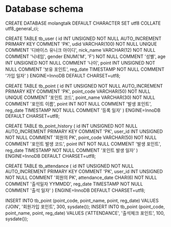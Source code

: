# Database schema

CREATE DATABASE molangtalk DEFAULT CHARACTER SET utf8 COLLATE utf8_general_ci;

CREATE TABLE tb_user (
    id INT UNSIGNED NOT NULL AUTO_INCREMENT PRIMARY KEY COMMENT 'PK',
    udid VARCHAR(100) NOT NULL UNIQUE COMMENT '디바이스 유니크 아이디',
    nick_name VARCHAR(12) NOT NULL COMMENT '닉네임',
    gender ENUM('M', 'F') NOT NULL COMMENT '성별',
    age INT UNSIGNED NOT NULL COMMENT '나이',
    point INT UNSIGNED NOT NULL COMMENT '보유 포인트',
    reg_date TIMESTAMP NOT NULL COMMENT '가입 일자'
) ENGINE=InnoDB DEFAULT CHARSET=utf8;

CREATE TABLE tb_point (
    id INT UNSIGNED NOT NULL AUTO_INCREMENT PRIMARY KEY COMMENT 'PK',
    point_code VARCHAR(50) NOT NULL UNIQUE COMMENT '포인트 코드',
    point_name VARCHAR(30) NOT NULL COMMENT '포인트 이름',
    point INT NOT NULL COMMENT '발생 포인트',
    reg_date TIMESTAMP NOT NULL COMMENT '등록 일자'
) ENGINE=InnoDB DEFAULT CHARSET=utf8;

CREATE TABLE tb_point_history (
    id INT UNSIGNED NOT NULL AUTO_INCREMENT PRIMARY KEY COMMENT 'PK',
    user_id INT UNSIGNED NOT NULL COMMENT '회원의 PK',
    point_code VARCHAR(50) NOT NULL COMMENT '포인트 발생 코드',
    point INT NOT NULL COMMENT '발생 포인트',
    reg_date TIMESTAMP NOT NULL COMMENT '포인트 발생 일자'
) ENGINE=InnoDB DEFAULT CHARSET=utf8;

CREATE TABLE tb_attendance (
    id INT UNSIGNED NOT NULL AUTO_INCREMENT PRIMARY KEY COMMENT 'PK',
    user_id INT UNSIGNED NOT NULL COMMENT '회원의 PK',
    attendance_date CHAR(6) NOT NULL COMMENT '출석일자 YYMMDD',
    reg_date TIMESTAMP NOT NULL COMMENT '출석 일자'
) ENGINE=InnoDB DEFAULT CHARSET=utf8;

INSERT INTO tb_point (point_code, point_name, point, reg_date) VALUES ('JOIN', '회원가입 포인트', 300, sysdate());
INSERT INTO tb_point (point_code, point_name, point, reg_date) VALUES ('ATTENDANCE', '출석체크 포인트', 100, sysdate());